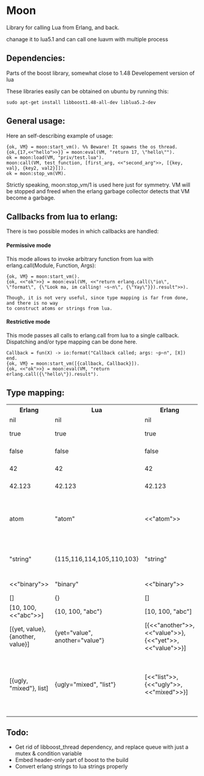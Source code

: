    # Moon

Library for calling Lua from Erlang, and back.

chanage it to lua5.1 and can call one luavm with multiple process

## Dependencies:

Parts of the boost library, somewhat close to 1.48
Developement version of lua

These libraries easily can be obtained on ubuntu by running this:

`
sudo apt-get install libboost1.48-all-dev liblua5.2-dev
`

## General usage:

Here an self-describing example of usage:

    {ok, VM} = moon:start_vm(). %% Beware! It spawns the os thread.
    {ok,{17,<<"hello">>}} = moon:eval(VM, "return 17, \"hello\"").
    ok = moon:load(VM, "priv/test.lua").
    moon:call(VM, test_function, [first_arg, <<"second_arg">>, [{key, val}, {key2, val2}]]).
    ok = moon:stop_vm(VM).

Strictly speaking, moon:stop_vm/1 is used here just for symmetry.
VM will be stopped and freed when the erlang garbage collector detects that VM become a garbage.

## Callbacks from lua to erlang:

There is two possible modes in which callbacks are handled:

#### Permissive mode
This mode allows to invoke arbitrary function from lua with erlang.call(Module, Function, Args):

    {ok, VM} = moon:start_vm().
    {ok, <<"ok">>} = moon:eval(VM, <<"return erlang.call(\"io\", \"format\", {\"Look ma, im calling! ~s~n\", {\"Yay\"}}).result">>).

    Though, it is not very useful, since type mapping is far from done, and there is no way
    to construct atoms or strings from lua.

#### Restrictive mode
This mode passes all calls to erlang.call from lua to a single callback.
Dispatching and/or type mapping can be done here.

    Callback = fun(X) -> io:format("Callback called; args: ~p~n", [X]) end.
    {ok, VM} = moon:start_vm([{callback, Callback}]).
    {ok, <<"ok">>} = moon:eval(VM, "return erlang.call({\"hello\"}).result").

## Type mapping:

<table>
  <tr>
    <th>Erlang</th>
    <th>Lua</th>
    <th>Erlang</th>
    <th>Remarks</th>
  </tr>
  <tr>
    <td>nil</td>
    <td>nil</td>
    <td>nil</td>
    <td>nil in lua</td>
  </tr>
  <tr>
    <td>true</td>
    <td>true</td>
    <td>true</td>
    <td>boolean in lua</td>
  </tr>
  <tr>
    <td>false</td>
    <td>false</td>
    <td>false</td>
    <td>boolean in lua</td>
  </tr>
  <tr>
    <td>42</td>
    <td>42</td>
    <td>42</td>
    <td>number in lua</td>
  </tr>
  <tr>
    <td>42.123</td>
    <td>42.123</td>
    <td>42.123</td>
    <td>number in lua</td>
  </tr>
  <tr>
    <td>atom</td>
    <td>"atom"</td>
    <td><<"atom">></td>
    <td>string in lua, binary, when comes back to erlang</td>
  </tr>
  <tr>
    <td>"string"</td>
    <td>{115,116,114,105,110,103}</td>
    <td>"string"</td>
    <td>table with integers in lua, dont use it!</td>
  </tr>
  <tr>
    <td><<"binary">></td>
    <td>"binary"</td>
    <td><<"binary">></td>
    <td>string in lua</td>
  </tr>
  <tr>
    <td>[]</td>
    <td>{}</td>
    <td>[]</td>
    <td></td>
  </tr>
  <tr>
    <td>[10, 100, <<"abc">>]</td>
    <td>{10, 100, "abc"}</td>
    <td>[10, 100, "abc"]</td>
    <td></td>
  </tr>
  <tr>
    <td>[{yet, value}, {another, value}]</td>
    <td>{yet="value", another="value"}</td>
    <td>[{<<"another">>, <<"value">>}, {<<"yet">>, <<"value">>}]</td>
  </tr>
  <tr>
    <td>[{ugly, "mixed"}, list]</td>
    <td>{ugly="mixed", "list"}</td>
    <td>[<<"list">>, {<<"ugly">>, <<"mixed">>}]</td>
    <td>"list" will be accessable at index [1], and "mixed" - under the "ugly" key</td>
  </tr>
</table>

## Todo:
* Get rid of libboost_thread dependency, and replace queue with just a mutex & condition variable
* Embed header-only part of boost to the build
* Convert erlang strings to lua strings properly
